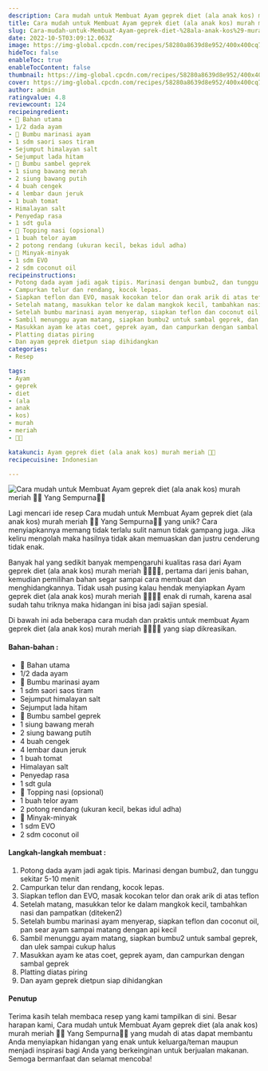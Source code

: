 ```yaml
---
description: Cara mudah untuk Membuat Ayam geprek diet (ala anak kos) murah meriah 🍗🍗 Yang Sempurna"
title: Cara mudah untuk Membuat Ayam geprek diet (ala anak kos) murah meriah 🍗🍗 Yang Sempurna
slug: Cara-mudah-untuk-Membuat-Ayam-geprek-diet-%28ala-anak-kos%29-murah-meriah-%F0%9F%8D%97%F0%9F%8D%97-Yang-Sempurna
date: 2022-10-5T03:09:12.063Z
image: https://img-global.cpcdn.com/recipes/58280a8639d8e952/400x400cq70/photo.jpg
hideToc: false
enableToc: true
enableTocContent: false
thumbnail: https://img-global.cpcdn.com/recipes/58280a8639d8e952/400x400cq70/photo.jpg
cover: https://img-global.cpcdn.com/recipes/58280a8639d8e952/400x400cq70/photo.jpg
author: admin
ratingvalue: 4.8
reviewcount: 124
recipeingredient:
- 🍗 Bahan utama
- 1/2 dada ayam
- 🍶 Bumbu marinasi ayam
- 1 sdm saori saos tiram
- Sejumput himalayan salt
- Sejumput lada hitam
- 🍶 Bumbu sambel geprek
- 1 siung bawang merah
- 2 siung bawang putih
- 4 buah cengek
- 4 lembar daun jeruk
- 1 buah tomat
- Himalayan salt
- Penyedap rasa
- 1 sdt gula
- 🍗 Topping nasi (opsional)
- 1 buah telor ayam
- 2 potong rendang (ukuran kecil, bekas idul adha)
- 🍶 Minyak-minyak
- 1 sdm EVO
- 2 sdm coconut oil
recipeinstructions:
- Potong dada ayam jadi agak tipis. Marinasi dengan bumbu2, dan tunggu sekitar 5-10 menit
- Campurkan telur dan rendang, kocok lepas.
- Siapkan teflon dan EVO, masak kocokan telor dan orak arik di atas teflon
- Setelah matang, masukkan telor ke dalam mangkok kecil, tambahkan nasi dan pampatkan (diteken2)
- Setelah bumbu marinasi ayam menyerap, siapkan teflon dan coconut oil, pan sear ayam sampai matang dengan api kecil
- Sambil menunggu ayam matang, siapkan bumbu2 untuk sambal geprek, dan ulek sampai cukup halus
- Masukkan ayam ke atas coet, geprek ayam, dan campurkan dengan sambal geprek
- Platting diatas piring
- Dan ayam geprek dietpun siap dihidangkan
categories:
- Resep

tags:
- Ayam
- geprek
- diet
- (ala
- anak
- kos)
- murah
- meriah
- 🍗🍗

katakunci: Ayam geprek diet (ala anak kos) murah meriah 🍗🍗
recipecuisine: Indonesian

---
```


![Cara mudah untuk Membuat Ayam geprek diet (ala anak kos) murah meriah 🍗🍗 Yang Sempurna👩‍🍳](https://img-global.cpcdn.com/recipes/58280a8639d8e952/400x400cq70/photo.jpg)

Lagi mencari ide resep Cara mudah untuk Membuat Ayam geprek diet (ala anak kos) murah meriah 🍗🍗 Yang Sempurna👩‍🍳 yang unik? Cara menyiapkannya memang tidak terlalu sulit namun tidak gampang juga. Jika keliru mengolah maka hasilnya tidak akan memuaskan dan justru cenderung tidak enak.

Banyak hal yang sedikit banyak mempengaruhi kualitas rasa dari Ayam geprek diet (ala anak kos) murah meriah 🍗🍗👩‍🍳, pertama dari jenis bahan, kemudian pemilihan bahan segar sampai cara membuat dan menghidangkannya. Tidak usah pusing kalau hendak menyiapkan Ayam geprek diet (ala anak kos) murah meriah 🍗🍗👩‍🍳 enak di rumah, karena asal sudah tahu triknya maka hidangan ini bisa jadi sajian spesial.

Di bawah ini ada beberapa cara mudah dan praktis untuk membuat Ayam geprek diet (ala anak kos) murah meriah 🍗🍗👩‍🍳 yang siap dikreasikan.

<!--inarticleads1-->

#### Bahan-bahan :

- 🍗 Bahan utama
- 1/2 dada ayam
- 🍶 Bumbu marinasi ayam
- 1 sdm saori saos tiram
- Sejumput himalayan salt
- Sejumput lada hitam
- 🍶 Bumbu sambel geprek
- 1 siung bawang merah
- 2 siung bawang putih
- 4 buah cengek
- 4 lembar daun jeruk
- 1 buah tomat
- Himalayan salt
- Penyedap rasa
- 1 sdt gula
- 🍗 Topping nasi (opsional)
- 1 buah telor ayam
- 2 potong rendang (ukuran kecil, bekas idul adha)
- 🍶 Minyak-minyak
- 1 sdm EVO
- 2 sdm coconut oil

<!--inarticleads2-->

#### Langkah-langkah membuat :

1. Potong dada ayam jadi agak tipis. Marinasi dengan bumbu2, dan tunggu sekitar 5-10 menit
1. Campurkan telur dan rendang, kocok lepas.
1. Siapkan teflon dan EVO, masak kocokan telor dan orak arik di atas teflon
1. Setelah matang, masukkan telor ke dalam mangkok kecil, tambahkan nasi dan pampatkan (diteken2)
1. Setelah bumbu marinasi ayam menyerap, siapkan teflon dan coconut oil, pan sear ayam sampai matang dengan api kecil
1. Sambil menunggu ayam matang, siapkan bumbu2 untuk sambal geprek, dan ulek sampai cukup halus
1. Masukkan ayam ke atas coet, geprek ayam, dan campurkan dengan sambal geprek
1. Platting diatas piring
1. Dan ayam geprek dietpun siap dihidangkan

#### Penutup

Terima kasih telah membaca resep yang kami tampilkan di sini. Besar harapan kami, Cara mudah untuk Membuat Ayam geprek diet (ala anak kos) murah meriah 🍗🍗 Yang Sempurna👩‍🍳 yang mudah di atas dapat membantu Anda menyiapkan hidangan yang enak untuk keluarga/teman maupun menjadi inspirasi bagi Anda yang berkeinginan untuk berjualan makanan. Semoga bermanfaat dan selamat mencoba!